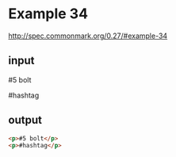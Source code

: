 # Example 34

http://spec.commonmark.org/0.27/#example-34

## input

#5 bolt

#hashtag

## output

```html
<p>#5 bolt</p>
<p>#hashtag</p>
```
